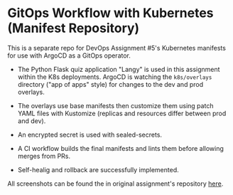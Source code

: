 # GitOps Workflow with Kubernetes (Manifest Repository)
This is a separate repo for DevOps Assignment #5's Kubernetes manifests for use with ArgoCD as a GitOps operator.

- The Python Flask quiz application "Langy" is used in this assignment within the K8s deployments. ArgoCD  is watching the `k8s/overlays` directory ("app of apps" style) for changes to the dev and prod overlays.

- The overlays use base manifests then customize them using patch YAML files with Kustomize (replicas and resources differ between prod and dev).

- An encrypted secret is used with sealed-secrets.

- A CI workflow builds the final manifests and lints them before allowing merges from PRs.

- Self-healig and rollback are successfully implemented.

All screenshots can be found the in original assignment's repository [here](https://github.com/campus-wien-devops/assignment-5-jessicadraper/tree/main/screenshots).